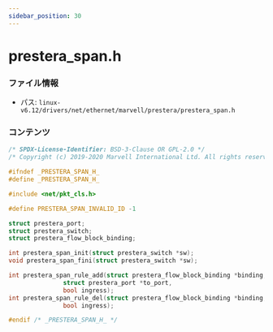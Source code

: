 ```yaml
---
sidebar_position: 30
---
```

# prestera_span.h

### ファイル情報

- パス: `linux-v6.12/drivers/net/ethernet/marvell/prestera/prestera_span.h`

### コンテンツ

```h
/* SPDX-License-Identifier: BSD-3-Clause OR GPL-2.0 */
/* Copyright (c) 2019-2020 Marvell International Ltd. All rights reserved. */

#ifndef _PRESTERA_SPAN_H_
#define _PRESTERA_SPAN_H_

#include <net/pkt_cls.h>

#define PRESTERA_SPAN_INVALID_ID -1

struct prestera_port;
struct prestera_switch;
struct prestera_flow_block_binding;

int prestera_span_init(struct prestera_switch *sw);
void prestera_span_fini(struct prestera_switch *sw);

int prestera_span_rule_add(struct prestera_flow_block_binding *binding,
			   struct prestera_port *to_port,
			   bool ingress);
int prestera_span_rule_del(struct prestera_flow_block_binding *binding,
			   bool ingress);

#endif /* _PRESTERA_SPAN_H_ */

```
